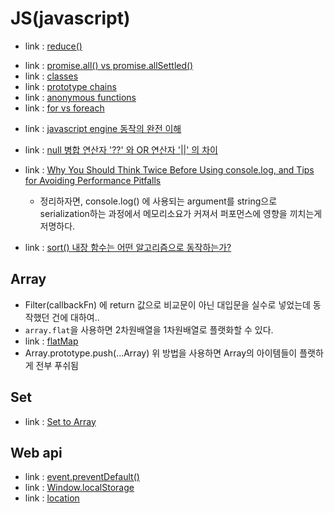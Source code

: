 # JS(javascript)

- link : [reduce()](https://miiingo.tistory.com/365)
<!-- 2023.10.18 -->
- link : [promise.all() vs promise.allSettled()](https://inpa.tistory.com/entry/JS-%F0%9F%93%9A-%EB%8D%94%EC%9D%B4%EC%83%81-Promiseall-%EC%93%B0%EC%A7%80%EB%A7%90%EA%B3%A0-PromiseallSettled-%EC%82%AC%EC%9A%A9%ED%95%98%EC%9E%90)
- link : [classes](https://developer.mozilla.org/en-US/docs/Web/JavaScript/Reference/Classes)
- link : [prototype chains](https://developer.mozilla.org/en-US/docs/Web/JavaScript/Inheritance_and_the_prototype_chain)
- link : [anonymous functions](https://www.javascripttutorial.net/javascript-anonymous-functions/)
- link : [for vs foreach](https://stackoverflow.com/questions/43031988/javascript-efficiency-for-vs-foreach)
<!-- 2023.10.09 -->
- link : [javascript engine 동작의 완전 이해](https://www.youtube.com/watch?v=8aGhZQkoFbQ)
<!-- 2023.10.07 -->
- link : [null 병합 연산자 '??' 와 OR 연산자 '||' 의 차이](https://bbaktaeho-95.tistory.com/48)

- link : [Why You Should Think Twice Before Using console.log, and Tips for Avoiding Performance Pitfalls](https://medium.com/@xiaweiliang94/why-you-should-think-twice-before-using-console-log-and-tips-for-avoiding-performance-pitfalls-1228efc27360)
    - 정리하자면, console.log() 에 사용되는 argument를 string으로 serialization하는 과정에서 메모리소요가 커져서 퍼포먼스에 영향을 끼치는게 저명하다.

<!-- 우선 기록해둠. 좀 더 좋은 레퍼런스 찾아야함 -->
- link : [sort() 내장 함수는 어떤 알고리즘으로 동작하는가?](https://choyeon-dev.tistory.com/entry/JavaScript%EC%9D%98-sort%EB%8A%94-%EC%96%B4%EB%96%A4-%EC%A0%95%EB%A0%AC-%EC%95%8C%EA%B3%A0%EB%A6%AC%EC%A6%98%EC%9D%84-%EC%82%AC%EC%9A%A9%ED%95%A0%EA%B9%8C)

## Array
- Filter(callbackFn) 에 return 값으로 비교문이 아닌 대입문을 실수로 넣었는데 동작했던 건에 대하여..
- ```array.flat```을 사용하면 2차원배열을 1차원배열로 플랫화할 수 있다.
- link : [flatMap](https://developer.mozilla.org/en-US/docs/Web/JavaScript/Reference/Global_Objects/Array/flatMap)
- Array.prototype.push(...Array)
    위 방법을 사용하면 Array의 아이템들이 플랫하게 전부 푸쉬됨

## Set
- link : [Set to Array](https://hianna.tistory.com/421)

## Web api
- link : [event.preventDefault()](https://week-book.tistory.com/entry/%EC%9E%90%EB%B0%94%EC%8A%A4%ED%81%AC%EB%A6%BD%ED%8A%B8-preventDefault-%EC%A0%95%EB%A6%AC)
- link : [Window.localStorage](https://developer.mozilla.org/ko/docs/Web/API/Window/localStorage)
- link : [location](https://developer.mozilla.org/en-US/docs/Web/API/Location)